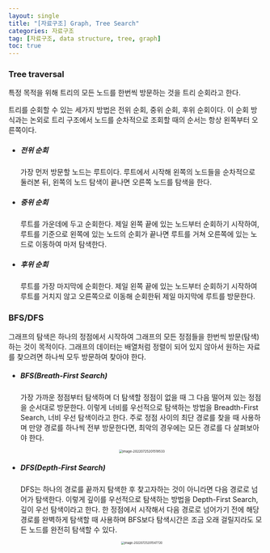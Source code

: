 ```yaml
---
layout: single
title: "[자료구조] Graph, Tree Search"
categories: 자료구조
tag: [자료구조, data structure, tree, graph]
toc: true
---
```


### **Tree traversal**

특정 목적을 위해 트리의 모든 노드를 한번씩 방문하는 것을 트리 순회라고 한다.

트리를 순회할 수 있는 세가지 방법은 전위 순회, 중위 순회, 후위 순회이다. 이 순회 방식과는 논외로 트리 구조에서 노드를 순차적으로 조회할 때의 순서는 항상 왼쪽부터 오른쪽이다.

- ##### 전위 순회

  가장 먼저 방문할 노드는 루트이다. 루트에서 시작해 왼쪽의 노드들을 순차적으로 둘러본 뒤, 왼쪽의 노드 탐색이 끝나면 오른쪽 노드를 탐색을 한다.

- ##### 중위 순회

  루트를 가운데에 두고 순회한다. 제일 왼쪽 끝에 있는 노드부터 순회하기 시작하여, 루트를 기준으로 왼쪽에 있는 노드의 순회가 끝나면 루트를 거쳐 오른쪽에 있는 노드로 이동하여 마저 탐색한다.

- ##### 후위 순회

  루트를 가장 마지막에 순회한다. 제일 왼쪽 끝에 있는 노드부터 순회하기 시작하여 루트를 거치지 않고 오른쪽으로 이동해 순회한뒤 제일 마지막에 루트를 방문한다.




### BFS/DFS

그래프의 탐색은 하나의 정점에서 시작하여 그래프의 모든 정점들을 한번씩 방문(탐색)하는 것이 목적이다. 그래프의 데이터는 배열처럼 정렬이 되어 있지 않아서 원하는 자료를 찾으려면 하나씩 모두 방문하여 찾아야 한다.

- ##### BFS(Breath-First Search)

  가장 가까운 정점부터 탐색하며 더 탐색할 정점이 없을 때 그 다음 떨어져 있는 정점을 순서대로 방문한다. 이렇게 너비를 우선적으로 탐색하는 방법을 Breadth-First Search, 너비 우선 탐색이라고 한다. 주로 정점 사이의 최단 경로를 찾을 때 사용하며 만양 경로를 하나씩 전부 방문한다면, 최악의 경우에는 모든 경로를 다 살펴보아야 한다.

  <center>

  <img src="../../images/2022-07-25-datastructure_second/image-20220725201519533.png" alt="image-20220725201519533" style="zoom:45%;" />

  </center>

- ##### DFS(Depth-First Search)

  DFS는 하나의 경로를 끝까지 탐색한 후 찾고자하는 것이 아니라면 다음 경로로 넘어가 탐색한다. 이렇게 깊이를 우선적으로 탐색하는 방법을 Depth-First Search, 깊이 우선 탐색이라고 한다. 한 정점에서 시작해서 다음 경로로 넘어가기 전에 해당 경로를 완벽하게 탐색할 때 사용하며 BFS보다 탐색시간은 조금 오래 걸릴지라도 모든 노드를 완전히 탐색할 수 있다.

  <center>

  <img src="../../images/2022-07-25-datastructure_second/image-20220725201547720.png" alt="image-20220725201547720" style="zoom:40%;" />

  </center>